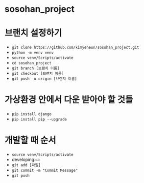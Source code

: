 # sosohan_project

# 브랜치 설정하기
* `git clone https://github.com/kimyeheun/sosohan_project.git`
* `python -m venv venv`
* `source venv/Scripts/activate`
* `cd sosohan_project`  
* `git branch [브랜치 이름]`
* `git checkout [브랜치 이름]`
* `git push -u origin [브랜치 이름]`

# 가상환경 안에서 다운 받아야 할 것들
* `pip install django`
* `pip install pip --upgrade`
  
# 개발할 때 순서
* `source venv/Scripts/activate`
* developing~~
* `git add [파일]`
* `git commit -m "Commit Message"`
* `git push`
